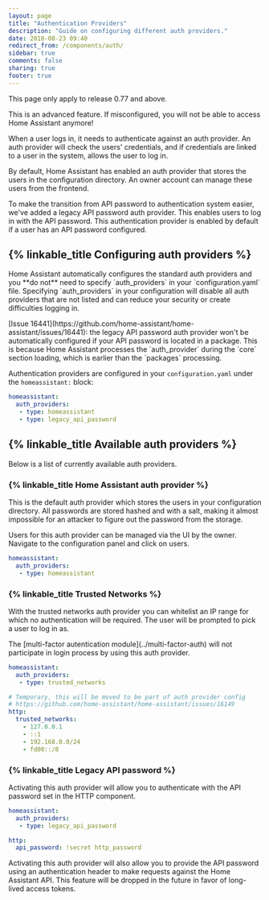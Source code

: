 ```yaml
---
layout: page
title: "Authentication Providers"
description: "Guide on configuring different auth providers."
date: 2018-08-23 09:40
redirect_from: /components/auth/
sidebar: true
comments: false
sharing: true
footer: true
---
```


<p class='note warning'>
This page only apply to release 0.77 and above.
</p>

<p class='note warning'>
This is an advanced feature. If misconfigured, you will not be able to access Home Assistant anymore!
</p>

When a user logs in, it needs to authenticate against an auth provider. An auth provider will check the users' credentials, and if credentials are linked to a user in the system, allows the user to log in.

By default, Home Assistant has enabled an auth provider that stores the users in the configuration directory. An owner account can manage these users from the frontend.

To make the transition from API password to authentication system easier, we've added a legacy API password auth provider. This enables users to log in with the API password. This authentication provider is enabled by default if a user has an API password configured.

## {% linkable_title Configuring auth providers %}

<p class='note warning'>
Home Assistant automatically configures the standard auth providers and you **do not** need to specify `auth_providers` in your `configuration.yaml` file. Specifying `auth_providers` in your configuration will disable all auth providers that are not listed and can reduce your security or create difficulties logging in.
</p>

<p class='note warning'>
[Issue 16441](https://github.com/home-assistant/home-assistant/issues/16441): the legacy API password auth provider won't be automatically configured if your API password is located in a package. This is because Home Assistant processes the `auth_provider` during the `core` section loading, which is earlier than the `packages` processing.
</p>

Authentication providers are configured in your `configuration.yaml` under the `homeassistant:` block:

```yaml
homeassistant:
  auth_providers:
   - type: homeassistant
   - type: legacy_api_password
```

## {% linkable_title Available auth providers %}

Below is a list of currently available auth providers.

### {% linkable_title Home Assistant auth provider %}

This is the default auth provider which stores the users in your configuration directory. All passwords are stored hashed and with a salt, making it almost impossible for an attacker to figure out the password from the storage.

Users for this auth provider can be managed via the UI by the owner. Navigate to the configuration panel and click on users.

```yaml
homeassistant:
  auth_providers:
   - type: homeassistant
```

### {% linkable_title Trusted Networks %}

With the trusted networks auth provider you can whitelist an IP range for which no authentication will be required. The user will be prompted to pick a user to log in as.

<p class='note info'>
The [multi-factor autentication module](../multi-factor-auth) will not participate in login process by using this auth provider.
</p>

```yaml
homeassistant:
  auth_providers:
   - type: trusted_networks

# Temporary, this will be moved to be part of auth provider config
# https://github.com/home-assistant/home-assistant/issues/16149
http:
  trusted_networks:
    - 127.0.0.1
    - ::1
    - 192.168.0.0/24
    - fd00::/8
```

### {% linkable_title Legacy API password %}

Activating this auth provider will allow you to authenticate with the API password set in the HTTP component.

```yaml
homeassistant:
  auth_providers:
   - type: legacy_api_password

http:
  api_password: !secret http_password
```

Activating this auth provider will also allow you to provide the API password using an authentication header to make requests against the Home Assistant API. This feature will be dropped in the future in favor of long-lived access tokens.
